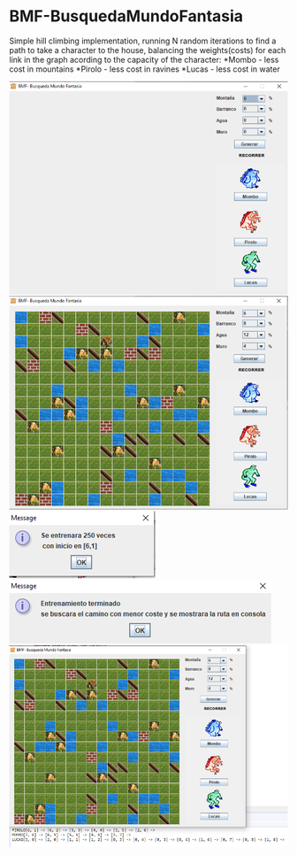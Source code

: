 # BMF-BusquedaMundoFantasia

Simple hill climbing implementation, running N random iterations to find a path to take a character to the house, balancing the weights(costs) for each link in the graph acording to the capacity of the character:
*Mombo - less cost in mountains
*Pirolo - less cost in ravines
*Lucas - less cost in water

![Screenshot](SS/1.png)
![Screenshot](SS/2.png)
![Screenshot](SS/3.png)
![Screenshot](SS/4.png)
![Screenshot](SS/5.png)
